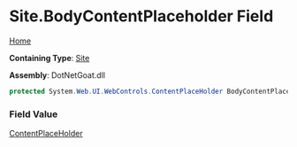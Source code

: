 # Site\.BodyContentPlaceholder Field

[Home](../../../../../../../README.md)

**Containing Type**: [Site](../README.md)

**Assembly**: DotNetGoat\.dll

```csharp
protected System.Web.UI.WebControls.ContentPlaceHolder BodyContentPlaceholder
```

### Field Value

[ContentPlaceHolder](https://docs.microsoft.com/en-us/dotnet/api/system.web.ui.webcontrols.contentplaceholder)

